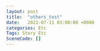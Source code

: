 ```yaml
---
layout: post
title:  "others_test"
date:   2021-07-11 03:00:00 +0000
categories: Etc
Tags: Story Etc
SceneCode: []
---
```

